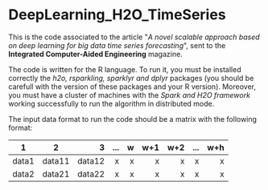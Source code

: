 # DeepLearning_H2O_TimeSeries
This is the code associated to the article "*A novel scalable approach based on deep learning for big data time series forecasting*", sent to the **Integrated Computer-Aided Engineering** magazine.

The code is written for the R language. To run it, you must be installed correctly the *h2o, rsparkling, sparklyr and dplyr* packages (you should be carefull with the version of these packages and your R version). Moreover, you must have a cluster of machines with the *Spark and H2O framework* working successfully to run the algorithm in distributed mode.

The input data format to run the code should be a matrix with the following format:

| 1             | 2             | 3       | ...     | w         | w+1        | w+2        | ...        | w+h        |
| ------------- |:-------------:| -----:  | -----:  | -----:    | -----:     | -----:     | -----:     | -----:     |
| data1         | data11        | data12  |  x      | x         | x          | x          | x          | x          |
| data2         | data21        | data22  |   x     | x         | x          | x          | x          | x          |
